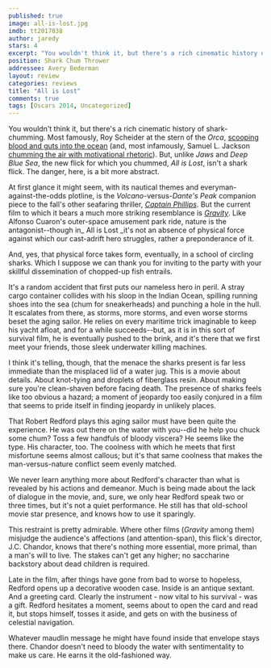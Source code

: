 ```yaml
---
published: true
image: all-is-lost.jpg
imdb: tt2017038
author: jaredy 
stars: 4
excerpt: "You wouldn't think it, but there's a rich cinematic history of shark-chumming."
position: Shark Chum Thrower
addressee: Avery Bederman
layout: review
categories: reviews
title: "All is Lost"
comments: true
tags: [Oscars 2014, Uncategorized]
---
```

You wouldn't think it, but there's a rich cinematic history of shark-chumming. Most famously, Roy Scheider at the stern of the _Orca_, [scooping blood and guts into the ocean][1] (and, most infamously, Samuel L. Jackson [chumming the air with motivational rhetoric][2]). But, unlike _Jaws_ and _Deep Blue Sea_, the new flick for which you chummed, _All is Lost_, isn't a shark flick. The danger, here, is a bit more abstract.

   [1]: http://www.youtube.com/watch?v=2I91DJZKRxs
   [2]: http://www.youtube.com/watch?v=yMwmqp3GLMc

At first glance it might seem, with its nautical themes and everyman-against-the-odds plotline, is the _Volcano_-versus-_Dante's Peak_ companion piece to the fall's other seafaring thriller, [_Captain Phillips_][3]. But the current film to which it bears a much more striking resemblance is [_Gravity_][4]. Like Alfonso Cuaron's outer-space amusement park ride, nature is the antagonist--though in_ All is Lost _it's not an absence of physical force against which our cast-adrift hero struggles, rather a preponderance of it.

   [3]: /content/2013/10/18/captain-phillips.html
   [4]: /content/2013/10/4/gravity.html

And, yes, that physical force takes form, eventually, in a school of circling sharks. Which I suppose we can thank you for inviting to the party with your skillful dissemination of chopped-up fish entrails.

It's a random accident that first puts our nameless hero in peril. A stray cargo container collides with his sloop in the Indian Ocean, spilling running shoes into the sea (chum for sneakerheads) and punching a hole in the hull. It escalates from there, as storms, more storms, and even worse storms beset the aging sailor. He relies on every maritime trick imaginable to keep his yacht afloat, and for a while succeeds--but, as it is in this sort of survival film, he is eventually pushed to the brink, and it's there that we first meet your friends, those sleek underwater killing machines.

I think it's telling, though, that the menace the sharks present is far less immediate than the misplaced lid of a water jug. This is a movie about details. About knot-tying and droplets of fiberglass resin. About making sure you're clean-shaven before facing death. The presence of sharks feels like too obvious a hazard; a moment of jeopardy too easily conjured in a film that seems to pride itself in finding jeopardy in unlikely places. 

That Robert Redford plays this aging sailor must have been quite the experience. He was out there on the water with you--did he help you chuck some chum? Toss a few handfuls of bloody viscera? He seems like the type. His character, too. The coolness with which he meets that first misfortune seems almost callous; but it's that same coolness that makes the man-versus-nature conflict seem evenly matched.

We never learn anything more about Redford's character than what is revealed by his actions and demeanor. Much is being made about the lack of dialogue in the movie, and, sure, we only hear Redford speak two or three times, but it's not a quiet performance. He still has that old-school movie star presence, and knows how to use it sparingly.   

This restraint is pretty admirable. Where other films (_Gravity_ among them) misjudge the audience's affections (and attention-span), this flick's director, J.C. Chandor, knows that there's nothing more essential, more primal, than a man's will to live. The stakes can't get any higher; no saccharine backstory about dead children is required.

Late in the film, after things have gone from bad to worse to hopeless, Redford opens up a decorative wooden case. Inside is an antique sextant. And a greeting card. Clearly the instrument - now vital to his survival - was a gift. Redford hesitates a moment, seems about to open the card and read it, but stops himself, tosses it aside, and gets on with the business of celestial navigation.

Whatever maudlin message he might have found inside that envelope stays there. Chandor doesn't need to bloody the water with sentimentality to make us care. He earns it the old-fashioned way.